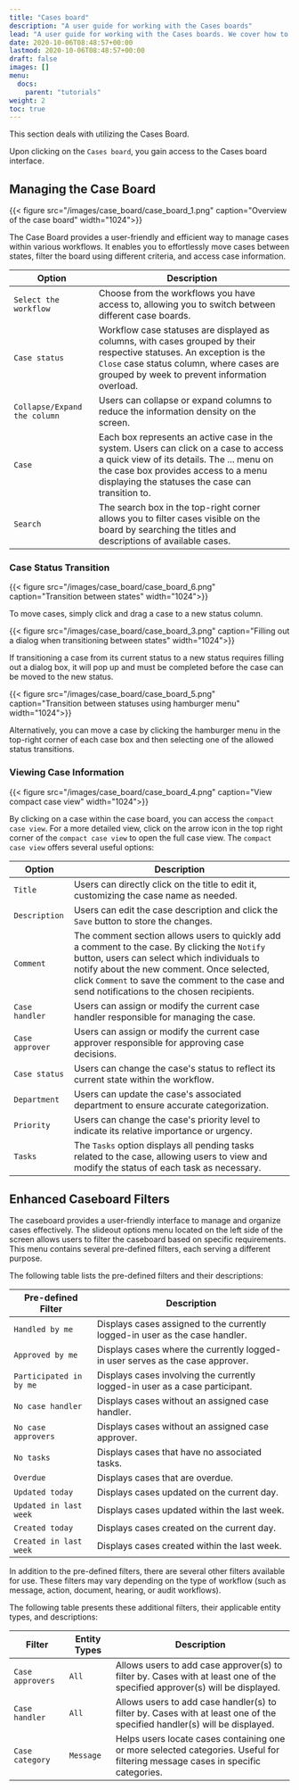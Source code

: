```yaml
---
title: "Cases board"
description: "A user guide for working with the Cases boards"
lead: "A user guide for working with the Cases boards. We cover how to create, update and manage Cases boards."
date: 2020-10-06T08:48:57+00:00
lastmod: 2020-10-06T08:48:57+00:00
draft: false
images: []
menu:
  docs:
    parent: "tutorials"
weight: 2
toc: true
---
```

This section deals with utilizing the Cases Board.

Upon clicking on the `Cases board`, you gain access to the Cases board interface.

## Managing the Case Board

{{< figure src="/images/case_board/case_board_1.png" caption="Overview of the case board" width="1024">}}

The Case Board provides a user-friendly and efficient way to manage cases within various workflows. It enables you to effortlessly move cases between states, filter the board using different criteria, and access case information.

| Option | Description |
| --- | --- |
| `Select the workflow` | Choose from the workflows you have access to, allowing you to switch between different case boards. |
| `Case status` | Workflow case statuses are displayed as columns, with cases grouped by their respective statuses. An exception is the `Close` case status column, where cases are grouped by week to prevent information overload. |
| `Collapse/Expand the column` | Users can collapse or expand columns to reduce the information density on the screen. |
| `Case` | Each box represents an active case in the system. Users can click on a case to access a quick view of its details. The ... menu on the case box provides access to a menu displaying the statuses the case can transition to. |
| `Search` | The search box in the top-right corner allows you to filter cases visible on the board by searching the titles and descriptions of available cases.|

### Case Status Transition

{{< figure src="/images/case_board/case_board_6.png" caption="Transition between states" width="1024">}}

To move cases, simply click and drag a case to a new status column. 

{{< figure src="/images/case_board/case_board_3.png" caption="Filling out a dialog when transitioning between states" width="1024">}}

If transitioning a case from its current status to a new status requires filling out a dialog box, it will pop up and must be completed before the case can be moved to the new status.

{{< figure src="/images/case_board/case_board_5.png" caption="Transition between statuses using hamburger menu" width="1024">}}

Alternatively, you can move a case by clicking the hamburger menu in the top-right corner of each case box and then selecting one of the allowed status transitions.

### Viewing Case Information

{{< figure src="/images/case_board/case_board_4.png" caption="View compact case view" width="1024">}}

By clicking on a case within the case board, you can access the `compact case view`. For a more detailed view, click on the arrow icon in the top right corner of the `compact case view` to open the full case view. The `compact case view` offers several useful options:

| Option | Description |
| --- | --- |
| `Title` | Users can directly click on the title to edit it, customizing the case name as needed. |
| `Description` | Users can edit the case description and click the `Save` button to store the changes. |
| `Comment` | The comment section allows users to quickly add a comment to the case. By clicking the `Notify` button, users can select which individuals to notify about the new comment. Once selected, click `Comment` to save the comment to the case and send notifications to the chosen recipients. |
| `Case handler` | Users can assign or modify the current case handler responsible for managing the case. |
| `Case approver` | Users can assign or modify the current case approver responsible for approving case decisions. |
| `Case status` | Users can change the case's status to reflect its current state within the workflow. |
| `Department` | Users can update the case's associated department to ensure accurate categorization. |
| `Priority` | Users can change the case's priority level to indicate its relative importance or urgency. |
| `Tasks` | The `Tasks` option displays all pending tasks related to the case, allowing users to view and modify the status of each task as necessary. |

## Enhanced Caseboard Filters

The caseboard provides a user-friendly interface to manage and organize cases effectively. The slideout options menu located on the left side of the screen allows users to filter the caseboard based on specific requirements. This menu contains several pre-defined filters, each serving a different purpose.

The following table lists the pre-defined filters and their descriptions:

| Pre-defined Filter      | Description                                                                                   |
|-------------------------|-----------------------------------------------------------------------------------------------|
| `Handled by me`         | Displays cases assigned to the currently logged-in user as the case handler.                  |
| `Approved by me`        | Displays cases where the currently logged-in user serves as the case approver.                |
| `Participated in by me` | Displays cases involving the currently logged-in user as a case participant.                  |
| `No case handler`       | Displays cases without an assigned case handler.                                              |
| `No case approvers`     | Displays cases without an assigned case approver.                                             |
| `No tasks`              | Displays cases that have no associated tasks.                                                 |
| `Overdue`               | Displays cases that are overdue.                                                              |
| `Updated today`         | Displays cases updated on the current day.                                                    |
| `Updated in last week`  | Displays cases updated within the last week.                                                  |
| `Created today`         | Displays cases created on the current day.                                                    |
| `Created in last week`  | Displays cases created within the last week.                                                  |

In addition to the pre-defined filters, there are several other filters available for use. These filters may vary depending on the type of workflow (such as message, action, document, hearing, or audit workflows).

The following table presents these additional filters, their applicable entity types, and descriptions:

| Filter          | Entity Types | Description                                                                                                                  |
|-----------------|--------------|------------------------------------------------------------------------------------------------------------------------------|
| `Case approvers`| `All`        | Allows users to add case approver(s) to filter by. Cases with at least one of the specified approver(s) will be displayed.  |
| `Case handler`  | `All`        | Allows users to add case handler(s) to filter by. Cases with at least one of the specified handler(s) will be displayed.     |
| `Case category` | `Message`    | Helps users locate cases containing one or more selected categories. Useful for filtering message cases in specific categories.  |
